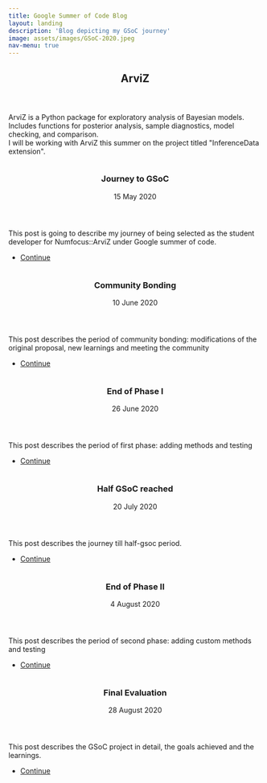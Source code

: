 ```yaml
---
title: Google Summer of Code Blog
layout: landing
description: 'Blog depicting my GSoC journey'
image: assets/images/GSoC-2020.jpeg
nav-menu: true
---
```


<!-- Main -->
<div id="main">

<!-- One -->
<section id="one">
	<div class="inner">
		<header class="major">
			<h2>ArviZ</h2>
		</header>
		<p>ArviZ is a Python package for exploratory analysis of Bayesian models. Includes functions for posterior analysis, sample diagnostics, model checking, and comparison.<br> I will be working with ArviZ this summer on the project titled "InferenceData extension". </p>
	</div>
</section>

<!-- Two -->
<section id="two" class="spotlights">
	<section>
		<a href="gsoc/gsoc_journey.html" class="image">
			<img src="{% link assets/images/GSoC-2020.jpeg %}" alt="" data-position="center center" />
		</a>
		<div class="content">
			<div class="inner">
				<header class="major">
					<h3>Journey to GSoC</h3>
					<p>15 May 2020</p>
				</header>
				<p>This post is going to describe my journey of being selected as the student developer for Numfocus::ArviZ under Google summer of code.</p>
				<ul class="actions">
					<li><a href="gsoc/gsoc_journey.html" class="button">Continue</a></li>
				</ul>
			</div>
		</div>
	</section>
	<section>
	<a href="gsoc/community_bonding.html" class="image">
		<img src="{% link assets/images/Community_Bonding.jpg %}" alt="" data-position="top center" />
	</a>
	<div class="content">
		<div class="inner">
			<header class="major">
				<h3>Community Bonding</h3>
				<p>10 June 2020</p>
			</header>
			<p>This post describes the period of community bonding: modifications of the original proposal, new learnings and meeting the community</p>
			<ul class="actions">
				<li><a href="gsoc/community_bonding.html" class="button">Continue</a></li>
			</ul>
		</div>
	</div>
	</section>
		<section>
	<a href="gsoc/phase-I.html" class="image">
		<img src="{% link assets/images/journey_to_GSOC.png%}" alt="" data-position="top center" />
	</a>
	<div class="content">
		<div class="inner">
			<header class="major">
				<h3>End of Phase I</h3>
				<p>26 June 2020</p>
			</header>
			<p>This post describes the period of first phase: adding methods and testing</p>
			<ul class="actions">
				<li><a href="gsoc/phase-I.html" class="button">Continue</a></li>
			</ul>
		</div>
	</div>
	</section>
	<section>
	<a href="gsoc/half-gsoc.html" class="image">
		<img src="{% link assets/images/bayesfun.jpg%}" alt="" data-position="top center" />
	</a>
	<div class="content">
		<div class="inner">
			<header class="major">
				<h3>Half GSoC reached</h3>
				<p>20 July 2020</p>
			</header>
			<p>This post describes the journey till half-gsoc period.</p>
			<ul class="actions">
				<li><a href="gsoc/half-gsoc.html" class="button">Continue</a></li>
			</ul>
		</div>
	</div>
	</section>
	<section>
	<a href="gsoc/phase-II.html" class="image">
		<img src="{% link assets/images/phase-II.jpg%}" alt="" data-position="top center" />
	</a>
	<div class="content">
		<div class="inner">
			<header class="major">
				<h3>End of Phase II</h3>
				<p>4 August 2020</p>
			</header>
			<p>This post describes the period of second phase: adding custom methods and testing</p>
			<ul class="actions">
				<li><a href="gsoc/phase-II.html" class="button">Continue</a></li>
			</ul>
		</div>
	</div>
	</section>
	<section>
	<a href="gsoc/final_eval.html" class="image">
		<img src="{% link assets/images/GSoC-2020.jpeg%}" alt="" data-position="top center" />
	</a>
	<div class="content">
		<div class="inner">
			<header class="major">
				<h3>Final Evaluation</h3>
				<p>28 August 2020</p>
			</header>
			<p>This post describes the GSoC project in detail, the goals achieved and the learnings.</p>
			<ul class="actions">
				<li><a href="gsoc/final_eval.html" class="button">Continue</a></li>
			</ul>
		</div>
	</div>
	</section>

</section>



</div>
